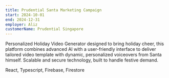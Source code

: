 ```yaml
---
title: Prudential Santa Marketing Campaign
start: 2024-10-01
end: 2024-12-31
employer: Aliz
customerName: Prudential Singapore
---
```


Personalized Holiday Video Generator designed to bring holiday cheer, this platform combines advanced AI with a user-friendly interface to deliver tailored video template with dynamic, personalized voiceovers from Santa himself. Scalable and secure technology, built to handle festive demand.

React, Typescript, Firebase, Firestore